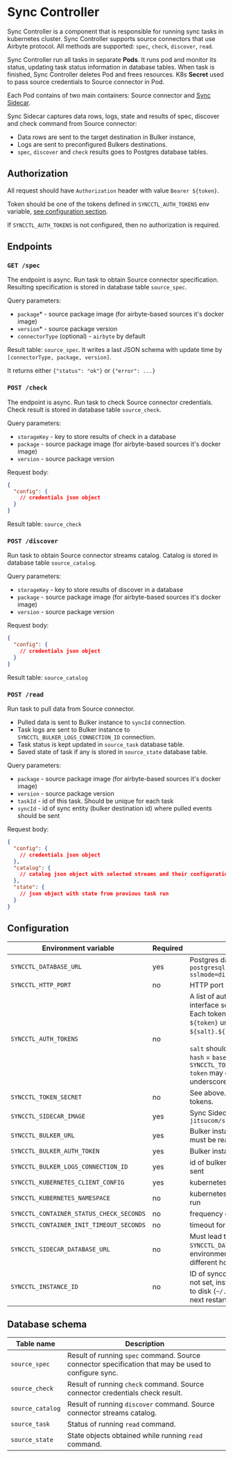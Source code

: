 # Sync Controller

Sync Controller is a component that is responsible for running sync tasks in kubernetes cluster.
Sync Controller supports source connectors that use Airbyte protocol. All methods are supported: `spec`, `check`, `discover`, `read`.

Sync Controller run all tasks in separate **Pods**. It runs pod and monitor its status, updating task status information in database tables.
When task is finished, Sync Controller deletes Pod and frees resources.
K8s **Secret** used to pass source credentials to Source connector in Pod.

Each Pod contains of two main containers: Source connector and [Sync Sidecar](../sync-sidecar/README.md).

Sync Sidecar captures data rows, logs, state and results of spec, discover and check command from Source connector:

 - Data rows are sent to the target destination in Bulker instance,
 - Logs are sent to preconfigured Bulkers destinations.
 - `spec`, `discover` and `check` results goes to Postgres database tables.

## Authorization

All request should have `Authorization` header with value `Bearer ${token}`.

Token should be one of the tokens defined in `SYNCCTL_AUTH_TOKENS` env variable,
[see configuration section](#configuration).

If `SYNCCTL_AUTH_TOKENS` is not configured, then no authorization is required.

## Endpoints

### `GET /spec`

The endpoint is async. Run task to obtain Source connector specification. Resulting specification is stored in database table `source_spec`. 

Query parameters:

 - `package`* - source package image (for airbyte-based sources it's docker image)
 - `version`* - source package version
 - `connectorType` (optional) - `airbyte` by default 

Result table: `source_spec`. It writes a last JSON schema with update time by `[connectorType, package, version]`.

It returns either `{"status": "ok"}` or `{"error": ...}`

### `POST /check`

The endpoint is async. Run task to check Source connector credentials.
Check result is stored in database table `source_check`.

Query parameters:

 - `storageKey` - key to store results of check in a database
 - `package` - source package image (for airbyte-based sources it's docker image)
 - `version` - source package version
 
Request body:

```json
{
  "config": {
    // credentials json object
  }
}
```

Result table: `source_check`

### `POST /discover`

Run task to obtain Source connector streams catalog.
Catalog is stored in database table `source_catalog`.

Query parameters:

 - `storageKey` - key to store results of discover in a database
 - `package` - source package image (for airbyte-based sources it's docker image)
 - `version` - source package version

Request body:

```json
{
  "config": {
    // credentials json object
  }
}
```

Result table: `source_catalog`

### `POST /read`

Run task to pull data from Source connector.

- Pulled data is sent to Bulker instance to `syncId` connection.
- Task logs are sent to Bulker instance to `SYNCCTL_BULKER_LOGS_CONNECTION_ID` connection.
- Task status is kept updated in `source_task` database table.
- Saved state of task if any is stored in `source_state` database table.

Query parameters:

 - `package` - source package image (for airbyte-based sources it's docker image)
 - `version` - source package version
 - `taskId` - id of this task. Should be unique for each task
 - `syncId` - id of sync entity (bulker destination id) where pulled events should be sent

Request body:

```json
{
  "config": {
    // credentials json object
  },
  "catalog": {
    // catalog json object with selected streams and their configurations
  },
  "state": {
    // json object with state from previous task run
  }
}
```

## Configuration

| Environment variable                     | Required | Description                                                                                                                                                                                                                                                                                                                                                                | Default value           |
|------------------------------------------|----------|----------------------------------------------------------------------------------------------------------------------------------------------------------------------------------------------------------------------------------------------------------------------------------------------------------------------------------------------------------------------------|-------------------------|
| `SYNCCTL_DATABASE_URL`                   | yes      | Postgres database URL. E.g.: `postgresql://user:pass@localhost:5432/postgres?sslmode=disable&search_path=bulker`                                                                                                                                                                                                                                                           |                         |
| `SYNCCTL_HTTP_PORT`                      | no       | HTTP port                                                                                                                                                                                                                                                                                                                                                                  | `3043`                  |
| `SYNCCTL_AUTH_TOKENS`                    | no       | A list of auth tokens that authorizes user in HTTP interface separated by comma.<br/>Each token can be either:<br/>`${token}` un-encrypted token value<br/>`${salt}.${hash}` hashed token.<br/><br/>`salt` should be random string<br/>`hash` = `base64(sha512(token + salt + SYNCCTL_TOKEN_SECRET))`<br/>`token` may consist only of letters, digits, underscore and dash |                         |
| `SYNCCTL_TOKEN_SECRET`                   | no       | See above. A secret that is used for hashing tokens.                                                                                                                                                                                                                                                                                                                       |                         |
| `SYNCCTL_SIDECAR_IMAGE`                  | yes      | Sync Sidecar docker image. E.g.: `jitsucom/sidecar:latest`                                                                                                                                                                                                                                                                                                                 |                         |
| `SYNCCTL_BULKER_URL`                     | yes      | Bulker instance URL. Passed to Sync Sidecar and must be reachable from k8s environment                                                                                                                                                                                                                                                                                     |                         |
| `SYNCCTL_BULKER_AUTH_TOKEN`              | yes      | Bulker instance auth token                                                                                                                                                                                                                                                                                                                                                 |                         |
| `SYNCCTL_BULKER_LOGS_CONNECTION_ID`      | yes      | id of bulker destination where task logs should be sent                                                                                                                                                                                                                                                                                                                    |                         |
| `SYNCCTL_KUBERNETES_CLIENT_CONFIG`       | yes      | kubernetes client config in yaml format                                                                                                                                                                                                                                                                                                                                    |                         |
| `SYNCCTL_KUBERNETES_NAMESPACE`           | no       | kubernetes namespace where tasks pod should be run                                                                                                                                                                                                                                                                                                                         | `default`               |
| `SYNCCTL_CONTAINER_STATUS_CHECK_SECONDS` | no       | frequency of running Pods status check                                                                                                                                                                                                                                                                                                                                     | `10`                    |
| `SYNCCTL_CONTAINER_INIT_TIMEOUT_SECONDS` | no       | timeout for Pod initialization                                                                                                                                                                                                                                                                                                                                             | `180`                   |
| `SYNCCTL_SIDECAR_DATABASE_URL`           | no       | Must lead to the same db instance as `SYNCCTL_DATABASE_URL`. Use it when in k8s environment database is reachable through a different hostname or IP.                                                                                                                                                                                                                      | =`SYNCCTL_DATABASE_URL` |
| `SYNCCTL_INSTANCE_ID`                    | no       | ID of syncctl instance. It is used for metrics. If is not set, instance id will be generated and persisted to disk (`~/.syncctl/instance_id`) and reused on next restart.                                                                                                                                                                                                  | random uuid             |


## Database schema

| Table name       | Description                                                                                          |
|------------------|------------------------------------------------------------------------------------------------------|
| `source_spec`    | Result of running `spec` command. Source connector specification that may be used to configure sync. |
| `source_check`   | Result of running `check` command. Source connector credentials check result.                        |
| `source_catalog` | Result of running `discover` command. Source connector streams catalog.                              |
| `source_task`    | Status of running `read` command.                                                                    |
| `source_state`   | State objects obtained while running `read` command.                                                 |
